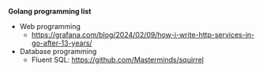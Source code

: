 **Golang programming list**


- Web programming
  - https://grafana.com/blog/2024/02/09/how-i-write-http-services-in-go-after-13-years/
- Database programming
  - Fluent SQL: https://github.com/Masterminds/squirrel